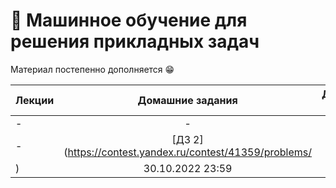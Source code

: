 # 🧠 Машинное обучение для решения прикладных задач

Материал постепенно дополняется 😁

Лекции | Домашние задания | Дедлайн сдачи
|----|:----:|:----:|
| - | - | - |- |
| - | [ДЗ 2](https://contest.yandex.ru/contest/41359/problems/
) | 30.10.2022 23:59 |


